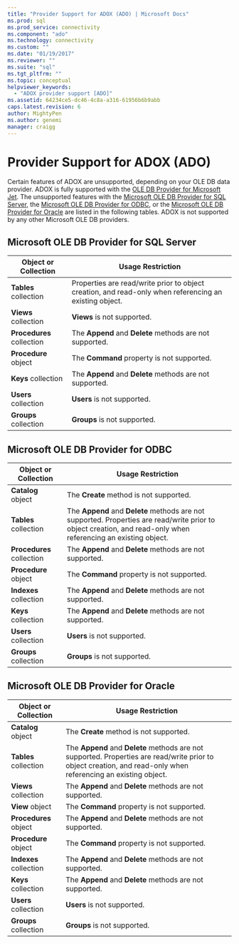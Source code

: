 ```yaml
---
title: "Provider Support for ADOX (ADO) | Microsoft Docs"
ms.prod: sql
ms.prod_service: connectivity
ms.component: "ado"
ms.technology: connectivity
ms.custom: ""
ms.date: "01/19/2017"
ms.reviewer: ""
ms.suite: "sql"
ms.tgt_pltfrm: ""
ms.topic: conceptual
helpviewer_keywords: 
  - "ADOX provider support [ADO]"
ms.assetid: 64234ce5-dc46-4c8a-a316-61956b6b9abb
caps.latest.revision: 6
author: MightyPen
ms.author: genemi
manager: craigg
---
```

# Provider Support for ADOX (ADO)
Certain features of ADOX are unsupported, depending on your OLE DB data provider. ADOX is fully supported with the [OLE DB Provider for Microsoft Jet](../../../ado/guide/appendixes/microsoft-ole-db-provider-for-microsoft-jet.md). The unsupported features with the [Microsoft OLE DB Provider for SQL Server](../../../ado/guide/appendixes/microsoft-ole-db-provider-for-sql-server.md), the [Microsoft OLE DB Provider for ODBC](../../../ado/guide/appendixes/microsoft-ole-db-provider-for-odbc.md), or the [Microsoft OLE DB Provider for Oracle](../../../ado/guide/appendixes/microsoft-ole-db-provider-for-oracle.md) are listed in the following tables. ADOX is not supported by any other Microsoft OLE DB providers.  
  
## Microsoft OLE DB Provider for SQL Server  
  
|Object or Collection|Usage Restriction|  
|--------------------------|-----------------------|  
|**Tables** collection|Properties are read/write prior to object creation, and read-only when referencing an existing object.|  
|**Views** collection|**Views** is not supported.|  
|**Procedures** collection|The **Append** and **Delete** methods are not supported.|  
|**Procedure** object|The **Command** property is not supported.|  
|**Keys** collection|The **Append** and **Delete** methods are not supported.|  
|**Users** collection|**Users** is not supported.|  
|**Groups** collection|**Groups** is not supported.|  
  
## Microsoft OLE DB Provider for ODBC  
  
|Object or Collection|Usage Restriction|  
|--------------------------|-----------------------|  
|**Catalog** object|The **Create** method is not supported.|  
|**Tables** collection|The **Append** and **Delete** methods are not supported. Properties are read/write prior to object creation, and read-only when referencing an existing object.|  
|**Procedures** collection|The **Append** and **Delete** methods are not supported.|  
|**Procedure** object|The **Command** property is not supported.|  
|**Indexes** collection|The **Append** and **Delete** methods are not supported.|  
|**Keys** collection|The **Append** and **Delete** methods are not supported.|  
|**Users** collection|**Users** is not supported.|  
|**Groups** collection|**Groups** is not supported.|  
  
## Microsoft OLE DB Provider for Oracle  
  
|Object or Collection|Usage Restriction|  
|--------------------------|-----------------------|  
|**Catalog** object|The **Create** method is not supported.|  
|**Tables** collection|The **Append** and **Delete** methods are not supported. Properties are read/write prior to object creation, and read-only when referencing an existing object.|  
|**Views** collection|The **Append** and **Delete** methods are not supported.|  
|**View** object|The **Command** property is not supported.|  
|**Procedures** object|The **Append** and **Delete** methods are not supported.|  
|**Procedure** object|The **Command** property is not supported.|  
|**Indexes** collection|The **Append** and **Delete** methods are not supported.|  
|**Keys** collection|The **Append** and **Delete** methods are not supported.|  
|**Users** collection|**Users** is not supported.|  
|**Groups** collection|**Groups** is not supported.|
